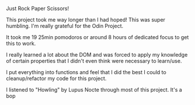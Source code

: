 Just Rock Paper Scissors!

This project took me way longer than I had hoped! This was super humbling.
I'm really grateful for the Odin Project.

It took me 19 25min pomodoros or around 8 hours of dedicated focus to get this to work.

I really learned a lot about the DOM and was forced to apply my knowledge
of certain properties that I didn't even think were necessary to learn/use.

I put everything into functions and feel that I did the best I could to
cleanup/refactor my code for this project.

I listened to "Howling" by Lupus Nocte through most of this project. It's a bop

